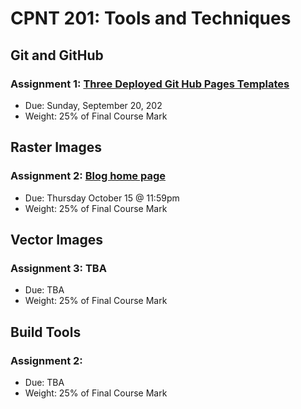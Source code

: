 # CPNT 201: Tools and Techniques
## Git and GitHub
### Assignment 1: [Three Deployed Git Hub Pages Templates](assignment-1)
- Due: Sunday, September 20, 202
- Weight: 25% of Final Course Mark

## Raster Images
### Assignment 2: [Blog home page](assignment-2)
- Due: Thursday October 15 @ 11:59pm
- Weight: 25% of Final Course Mark

## Vector Images
### Assignment 3: TBA
- Due: TBA
- Weight: 25% of Final Course Mark

## Build Tools
### Assignment 2:
- Due: TBA
- Weight: 25% of Final Course Mark